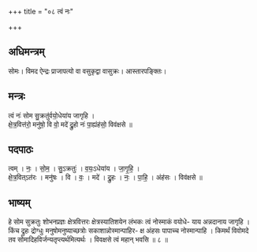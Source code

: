 +++
title = "०८ त्वं नः"

+++
## अधिमन्त्रम्
सोमः। विमद ऐन्द्रः प्राजापत्यो वा वसुकृद्वा वासुक्रः। आस्तारपङ्क्तिः।

## मन्त्रः
त्वं नः॑ सोम सु॒क्रतु॑र्वयो॒धेया॑य जागृहि ।  
क्षे॒त्र॒वित्त॑रो॒ मनु॑षो॒ वि वो॒ मदे॑ द्रु॒हो नः॑ पा॒ह्यंह॑सो॒ विव॑क्षसे ॥

## पदपाठः
त्वम् । नः॒ । सो॒म॒ । सु॒ऽक्रतुः॑ । व॒यः॒ऽधेया॑य । जा॒गृ॒हि॒ ।  
क्षे॒त्र॒वित्ऽत॑रः । मनु॑षः । वि । वः॒ । मदे॑ । द्रु॒हः । नः॒ । पा॒हि॒ । अंह॑सः । विव॑क्षसे ॥

## भाष्यम्
हे सोम सुक्रतुः शोभनप्रज्ञः क्षेत्रवित्तरः क्षेत्रस्यातिशयेन लंभकः त्वं नोस्माकं वयोधे- याय अन्नदानाय जागृहि । किंच द्रुहः द्रोग्धुः मनुषोमनुष्याच्छत्रोः सकाशान्नोस्मान्पाहिर- क्ष अंहसः पापाच्च नोस्मान्पाहि । किमर्थं विवोमदे तव सोमादिहविर्जन्यतृप्त्यर्थमित्यर्थः । विवक्षसे त्वं महान् भवसि ॥ ८ ॥